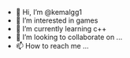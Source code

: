 - 👋 Hi, I’m @kemalgg1
- 👀 I’m interested in games
- 🌱 I’m currently learning c++
- 💞️ I’m looking to collaborate on ...
- 📫 How to reach me ...

<!---
kemalgg1/kemalgg1 is a ✨ special ✨ repository because its `README.md` (this file) appears on your GitHub profile.
You can click the Preview link to take a look at your changes.
--->

